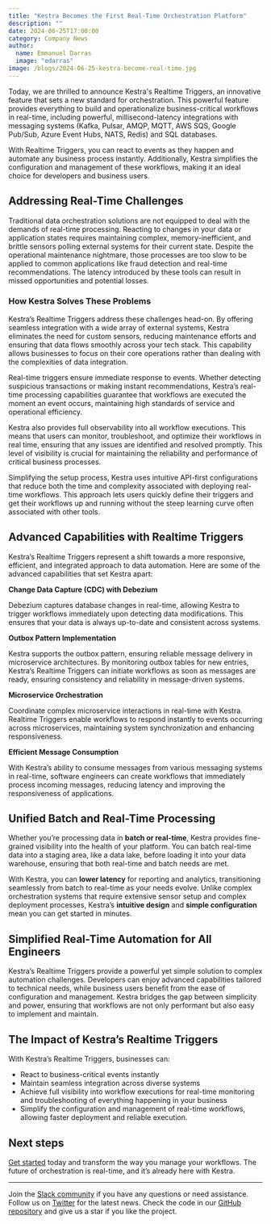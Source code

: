 ```yaml
---
title: "Kestra Becomes the First Real-Time Orchestration Platform"
description: ""
date: 2024-06-25T17:00:00
category: Company News
author:
  name: Emmanuel Darras
  image: "edarras"
image: /blogs/2024-06-25-kestra-become-real-time.jpg
---
```


Today, we are thrilled to announce Kestra's Realtime Triggers, an innovative feature that sets a new standard for orchestration. This powerful feature provides everything to build and operationalize business-critical workflows in real-time, including powerful, millisecond-latency integrations with messaging systems (Kafka, Pulsar, AMQP, MQTT, AWS SQS, Google Pub/Sub, Azure Event Hubs, NATS, Redis) and SQL databases. 

With Realtime Triggers, you can react to events as they happen and automate any business process instantly. Additionally, Kestra simplifies the configuration and management of these workflows, making it an ideal choice for developers and business users.

## Addressing Real-Time Challenges

Traditional data orchestration solutions are not equipped to deal with the demands of real-time processing. Reacting to changes in your data or application states requires maintaining complex, memory-inefficient, and brittle sensors polling external systems for their current state. Despite the operational maintenance nightmare, those processes are too slow to be applied to common applications like fraud detection and real-time recommendations. The latency introduced by these tools can result in missed opportunities and potential losses.

### How Kestra Solves These Problems

Kestra’s Realtime Triggers address these challenges head-on. By offering seamless integration with a wide array of external systems, Kestra eliminates the need for custom sensors, reducing maintenance efforts and ensuring that data flows smoothly across your tech stack. This capability allows businesses to focus on their core operations rather than dealing with the complexities of data integration.

Real-time triggers ensure immediate response to events. Whether detecting suspicious transactions or making instant recommendations, Kestra’s real-time processing capabilities guarantee that workflows are executed the moment an event occurs, maintaining high standards of service and operational efficiency.

Kestra also provides full observability into all workflow executions. This means that users can monitor, troubleshoot, and optimize their workflows in real time, ensuring that any issues are identified and resolved promptly. This level of visibility is crucial for maintaining the reliability and performance of critical business processes.

Simplifying the setup process, Kestra uses intuitive API-first configurations that reduce both the time and complexity associated with deploying real-time workflows. This approach lets users quickly define their triggers and get their workflows up and running without the steep learning curve often associated with other tools.

## Advanced Capabilities with Realtime Triggers

Kestra’s Realtime Triggers represent a shift towards a more responsive, efficient, and integrated approach to data automation. Here are some of the advanced capabilities that set Kestra apart:

**Change Data Capture (CDC) with Debezium**

Debezium captures database changes in real-time, allowing Kestra to trigger workflows immediately upon detecting data modifications. This ensures that your data is always up-to-date and consistent across systems.

**Outbox Pattern Implementation**

Kestra supports the outbox pattern, ensuring reliable message delivery in microservice architectures. By monitoring outbox tables for new entries, Kestra’s Realtime Triggers can initiate workflows as soon as messages are ready, ensuring consistency and reliability in message-driven systems.

**Microservice Orchestration**

Coordinate complex microservice interactions in real-time with Kestra. Realtime Triggers enable workflows to respond instantly to events occurring across microservices, maintaining system synchronization and enhancing responsiveness.

**Efficient Message Consumption**

With Kestra’s ability to consume messages from various messaging systems in real-time, software engineers can create workflows that immediately process incoming messages, reducing latency and improving the responsiveness of applications.

## Unified Batch and Real-Time Processing 

Whether you’re processing data in **batch or real-time**, Kestra provides fine-grained visibility into the health of your platform. You can batch real-time data into a staging area, like a data lake, before loading it into your data warehouse, ensuring that both real-time and batch needs are met. 

With Kestra, you can **lower latency** for reporting and analytics, transitioning seamlessly from batch to real-time as your needs evolve. Unlike complex orchestration systems that require extensive sensor setup and complex deployment processes, Kestra’s **intuitive design** and **simple configuration** mean you can get started in minutes. 

## Simplified Real-Time Automation for All Engineers

Kestra’s Realtime Triggers provide a powerful yet simple solution to complex automation challenges. Developers can enjoy advanced capabilities tailored to technical needs, while business users benefit from the ease of configuration and management. Kestra bridges the gap between simplicity and power, ensuring that workflows are not only performant but also easy to implement and maintain.

## The Impact of Kestra’s Realtime Triggers

With Kestra’s Realtime Triggers, businesses can:
- React to business-critical events instantly
- Maintain seamless integration across diverse systems
- Achieve full visibility into workflow executions for real-time monitoring and troubleshooting of everything happening in your business
- Simplify the configuration and management of real-time workflows, allowing faster deployment and reliable execution.

## Next steps

[Get started](https://kestra.io/docs/getting-started) today and transform the way you manage your workflows. The future of orchestration is real-time, and it’s already here with Kestra. 

---

Join the [Slack community](https://kestra.io/slack) if you have any questions or need assistance.
Follow us on [Twitter](https://twitter.com/kestra_io) for the latest news.
Check the code in our [GitHub repository](https://github.com/kestra-io/kestra) and give us a star if you like the project.